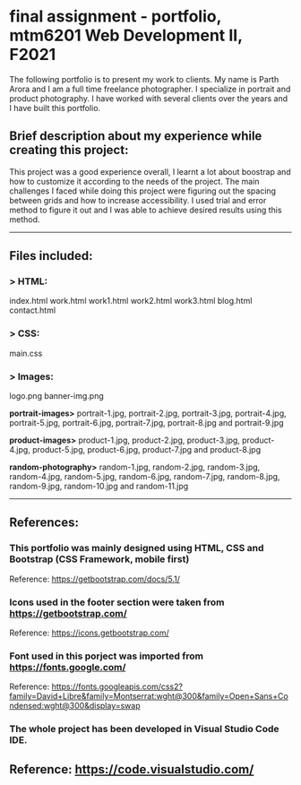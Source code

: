 # final assignment - portfolio, mtm6201 Web Development II, F2021

The following portfolio is to present my work to clients. My name is Parth Arora and I am a full time freelance photographer. I specialize in portrait and product photography. I have worked with several clients over the years and I have built this portfolio.

## Brief description about my experience while creating this project:
This project was a good experience overall, I learnt a lot about boostrap and how to customize it according to the needs of the project. The main challenges I faced while doing this project were figuring out the spacing between grids and how to increase accessibility. I used trial and error method to figure it out and I was able to achieve desired results using this method.

---

## Files included:

### > HTML: 
index.html
work.html
work1.html
work2.html
work3.html
blog.html
contact.html

### > CSS:
main.css

### > Images:
logo.png
banner-img.png

**portrait-images>**
portrait-1.jpg, portrait-2.jpg, portrait-3.jpg, portrait-4.jpg, portrait-5.jpg, portrait-6.jpg, portrait-7.jpg, portrait-8.jpg and portrait-9.jpg

**product-images>**
product-1.jpg, product-2.jpg, product-3.jpg, product-4.jpg, product-5.jpg, product-6.jpg, product-7.jpg and product-8.jpg

**random-photography>**
random-1.jpg, random-2.jpg, random-3.jpg, random-4.jpg, random-5.jpg, random-6.jpg, random-7.jpg, random-8.jpg, random-9.jpg, random-10.jpg and random-11.jpg

---

## References:
### This portfolio was mainly designed using HTML, CSS and Bootstrap (CSS Framework, mobile first)

Reference: https://getbootstrap.com/docs/5.1/

### Icons used in the footer section were taken from https://getbootstrap.com/

Reference: https://icons.getbootstrap.com/

### Font used in this porject was imported from https://fonts.google.com/

Reference: https://fonts.googleapis.com/css2?family=David+Libre&family=Montserrat:wght@300&family=Open+Sans+Condensed:wght@300&display=swap 

### The whole project has been developed in Visual Studio Code IDE.

Reference: https://code.visualstudio.com/
---